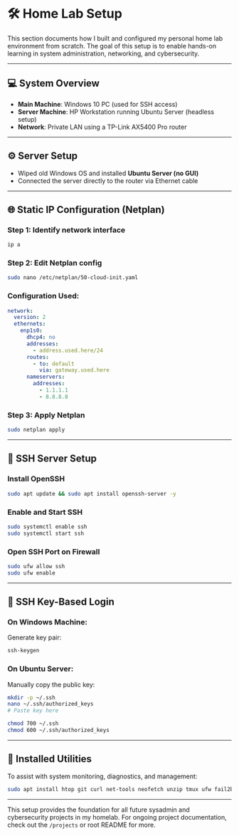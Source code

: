 # 🛠️ Home Lab Setup
 
This section documents how I built and configured my personal home lab environment from scratch. The goal of this setup is to enable hands-on learning in system administration, networking, and cybersecurity.

---

## 💻 System Overview

- **Main Machine**: Windows 10 PC (used for SSH access)
- **Server Machine**: HP Workstation running Ubuntu Server (headless setup)
- **Network**: Private LAN using a TP-Link AX5400 Pro router

---

## ⚙️ Server Setup

- Wiped old Windows OS and installed **Ubuntu Server (no GUI)**
- Connected the server directly to the router via Ethernet cable

---

## 🌐 Static IP Configuration (Netplan)

### Step 1: Identify network interface
```bash
ip a
```

### Step 2: Edit Netplan config
```bash
sudo nano /etc/netplan/50-cloud-init.yaml
```

### Configuration Used:
```yaml
network:
  version: 2
  ethernets:
    enp1s0:
      dhcp4: no
      addresses:
        - address.used.here/24
      routes:
        - to: default
          via: gateway.used.here
      nameservers:
        addresses:
          - 1.1.1.1
          - 8.8.8.8
```

### Step 3: Apply Netplan
```bash
sudo netplan apply
```

---

## 🔐 SSH Server Setup

### Install OpenSSH
```bash
sudo apt update && sudo apt install openssh-server -y
```

### Enable and Start SSH
```bash
sudo systemctl enable ssh
sudo systemctl start ssh
```

### Open SSH Port on Firewall
```bash
sudo ufw allow ssh
sudo ufw enable
```

---

## 🔑 SSH Key-Based Login

### On Windows Machine:
Generate key pair:
```powershell
ssh-keygen
```

### On Ubuntu Server:
Manually copy the public key:
```bash
mkdir -p ~/.ssh
nano ~/.ssh/authorized_keys
# Paste key here

chmod 700 ~/.ssh
chmod 600 ~/.ssh/authorized_keys
```

---

## 🧰 Installed Utilities
To assist with system monitoring, diagnostics, and management:
```bash
sudo apt install htop git curl net-tools neofetch unzip tmux ufw fail2ban -y
```

---

This setup provides the foundation for all future sysadmin and cybersecurity projects in my homelab. For ongoing project documentation, check out the `/projects` or root README for more.
